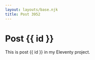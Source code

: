 ```yaml
---
layout: layouts/base.njk
title: Post 3952
---
```


# Post {{ id }}

This is post {{ id }} in my Eleventy project.

